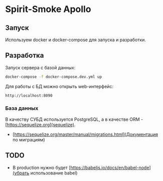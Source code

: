 # Spirit-Smoke Apollo

## Запуск

Используем docker и docker-compose для запуска и разработки.

## Разработка

Запуск сервера  с базой данных:

```bash
docker-compose -f docker-compose.dev.yml up
```

Для работы с БД можно открыть web-интерфейс:

```bash
http://localhost:8090
```

### База данных

В качеству СУБД используется PostgreSQL, а в качестве ORM - [https://sequelize.org](sequelize).

* [https://sequelize.org/master/manual/migrations.html](Документация по миграциям)

## TODO

* В production нужно будет [https://babeljs.io/docs/en/babel-node](убрать использование babel)
